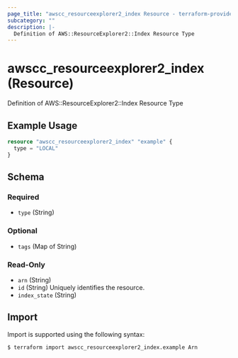 ```yaml
---
page_title: "awscc_resourceexplorer2_index Resource - terraform-provider-awscc"
subcategory: ""
description: |-
  Definition of AWS::ResourceExplorer2::Index Resource Type
---
```


# awscc_resourceexplorer2_index (Resource)

Definition of AWS::ResourceExplorer2::Index Resource Type

## Example Usage

```terraform
resource "awscc_resourceexplorer2_index" "example" {
  type = "LOCAL"
}
```

<!-- schema generated by tfplugindocs -->
## Schema

### Required

- `type` (String)

### Optional

- `tags` (Map of String)

### Read-Only

- `arn` (String)
- `id` (String) Uniquely identifies the resource.
- `index_state` (String)

## Import

Import is supported using the following syntax:

```shell
$ terraform import awscc_resourceexplorer2_index.example Arn
```